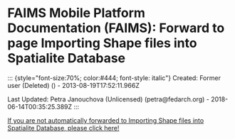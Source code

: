 FAIMS Mobile Platform Documentation (FAIMS): Forward to page Importing Shape files into Spatialite Database
===========================================================================================================

::: {style="font-size:70%; color:#444; font-style: italic"}
Created: Former user (Deleted) () - 2013-08-19T17:52:11.966Z

Last Updated: Petra Janouchova (Unlicensed) (petra\@fedarch.org) -
2018-06-14T00:35:25.389Z
:::

[If you are not automatically forwarded to Importing Shape files into
Spatialite Database, please click
here!](Importing%20Shape%20files%20into%20Spatialite%20Database.html)
